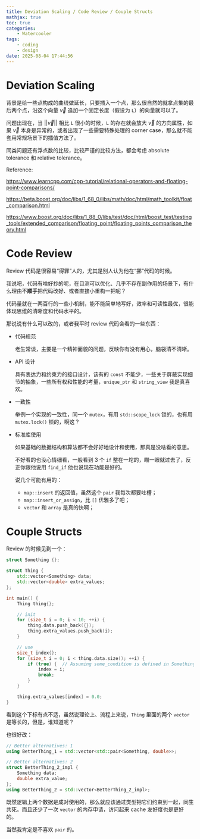 ```yaml
---
title: Deviation Scaling / Code Review / Couple Structs
mathjax: true
toc: true
categories:
    - Watercooler
tags:
    - coding
    - design
date: 2025-08-04 17:44:56
---
```

# Deviation Scaling

背景是给一些点构成的曲线做延长，只要插入一个点，那么很自然的就拿点集的最后两个点，沿这个向量 $\vec{v}$ 追加一个固定长度（假设为 `L`）的向量就可以了。

问题出现在，当 $||{\vec{v}}||$ 相比 `L` 很小的时候，`L` 的存在就会放大 $\vec{v}$ 的方向属性，如果 $\vec{v}$ 本身是异常的，或者出现了一些需要特殊处理的 corner case，那么就不能套用常规场景下的插值方法了。

同类问题还有浮点数的比较，比较严谨的比较方法，都会考虑 absolute tolerance 和 relative tolerance。

Reference:

https://www.learncpp.com/cpp-tutorial/relational-operators-and-floating-point-comparisons/

https://beta.boost.org/doc/libs/1_68_0/libs/math/doc/html/math_toolkit/float_comparison.html

https://www.boost.org/doc/libs/1_88_0/libs/test/doc/html/boost_test/testing_tools/extended_comparison/floating_point/floating_points_comparison_theory.html

# Code Review

Review 代码是很容易“得罪”人的，尤其是别人认为他在“挪”代码的时候。

我说吧，代码有啥好抄的呢，在目测可以优化、几乎不存在副作用的场景下，有什么理由不**顺手**把代码改好、或者直接小重构一把呢？

代码量就在一两百行的一些小机制，能不能简单地写好，效率和可读性最优，很能体现思维的清晰度和代码水平的。

那说说有什么可以改的，或者我平时 review 代码会看的一些东西：
- 代码规范

    老生常谈，主要是一个精神面貌的问题，反映你有没有用心，脑袋清不清晰。

- API 设计

    具有表达力和约束力的接口设计，该有的 `const` 不能少，一些关于屏蔽实现细节的抽象，一些所有权和性能的考量，`unique_ptr` 和 `string_view` 我是真喜欢。

- 一致性

   举例一个实现的一致性，同一个 `mutex`，有用 `std::scope_lock` 锁的，也有用 `mutex.lock()` 锁的，啊这？

- 标准库使用

    如果基础的数据结构和算法都不会好好地设计和使用，那真是没啥看的意思。

    不好看的也没心情细看，一般看到 3 个 `if` 整在一坨的，瞄一眼就过去了，反正你跟他说用 `find_if` 他也说现在功能是好的。

    说几个可能有用的：
    - `map::insert` 的返回值，虽然这个 `pair` 我每次都要吐槽；
    - `map::insert_or_assign`，比 `[]` 优雅多了吧；
    - `vector` 和 `array` 是真的快啊；

# Couple Structs

Review 的时候见到一个：

```cpp
struct Something {};

struct Thing {
    std::vector<Something> data;
    std::vector<double> extra_values;
};

int main() {
    Thing thing{};

    // init
    for (size_t i = 0; i < 10; ++i) {
        thing.data.push_back({});
        thing.extra_values.push_back(i);
    }

    // use
    size_t index{};
    for (size_t i = 0; i < thing.data.size(); ++i) {
        if (true) {  // Assuming some_condition is defined in Something
            index = i;
            break;
        }
    }

    thing.extra_values[index] = 0.0;
}
```

看到这个下标有点不适，虽然说理论上、流程上来说，`Thing` 里面的两个 `vector` 是等长的，但是，谁知道呢？

也很好改：

```cpp
// Better alternatives: 1
using BetterThing_1 = std::vector<std::pair<Something, double>>;

// Better alternatives: 2
struct BetterThing_2_impl {
    Something data;
    double extra_value;
};
using BetterThing_2 = std::vector<BetterThing_2_impl>;
```

既然逻辑上两个数据是成对使用的，那么就应该通过类型把它们约束到一起，同生共死。而且还少了一次 `vector` 的内存申请，访问起来 cache 友好度也是更好的。

当然我肯定是不喜欢 `pair` 的。
